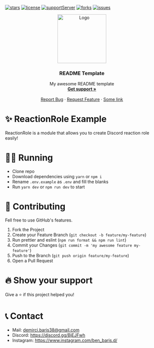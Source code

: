 [![stars](https://img.shields.io/github/stars/barbarbar338/reaction-role-example?color=yellow&logo=github&style=for-the-badge)](https://github.com/barbarbar338/reaction-role-example)
[![license](https://img.shields.io/github/license/barbarbar338/reaction-role-example?logo=github&style=for-the-badge)](https://github.com/barbarbar338/reaction-role-example)
[![supportServer](https://img.shields.io/discord/711995199945179187?color=7289DA&label=Support&logo=discord&style=for-the-badge)](https://discord.gg/BjEJFwh)
[![forks](https://img.shields.io/github/forks/barbarbar338/reaction-role-example?color=green&logo=github&style=for-the-badge)](https://github.com/barbarbar338/reaction-role-example)
[![issues](https://img.shields.io/github/issues/barbarbar338/reaction-role-example?color=red&logo=github&style=for-the-badge)](https://github.com/barbarbar338/reaction-role-example)

<p align="center">
  <img src="https://raw.githubusercontent.com/barbarbar338/reaction-role-example/main/icon.png" alt="Logo" width="160" height="160" />
  <h3 align="center">README Template</h3>

  <p align="center">
    My awesome README template
    <br />
    <a href="https://discord.gg/BjEJFwh"><strong>Get support »</strong></a>
    <br />
    <br />
    <a href="https://github.com/barbarbar338/reaction-role-example/issues">Report Bug</a>
    ·
    <a href="https://github.com/barbarbar338/reaction-role-example/issues">Request Feature</a>
    ·
    <a href="https://bariscodes.me/">Some link</a>
  </p>
</p>

# ✨ ReactionRole Example

ReactionRole is a module that allows you to create Discord reaction role easily!

# 🏃‍♀️ Running

-   Clone repo
-   Download dependencies using `yarn` or `npm i`
-   Rename `.env.example` as `.env` and fill the blanks
-   Run `yarn dev` or `npm run dev` to start

# 🧦 Contributing

Fell free to use GitHub's features.

1. Fork the Project
2. Create your Feature Branch (`git checkout -b feature/my-feature`)
3. Run prettier and eslint (`npm run format && npm run lint`)
4. Commit your Changes (`git commit -m 'my awesome feature my-feature'`)
5. Push to the Branch (`git push origin feature/my-feature`)
6. Open a Pull Request

# 🔥 Show your support

Give a ⭐️ if this project helped you!

# 📞 Contact

-   Mail: demirci.baris38@gmail.com
-   Discord: https://discord.gg/BjEJFwh
-   Instagram: https://www.instagram.com/ben_baris.d/
